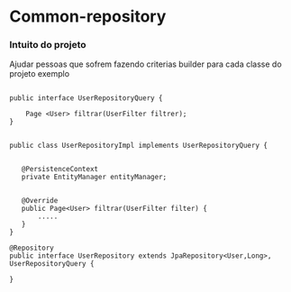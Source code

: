# Common-repository

### Intuito do projeto

Ajudar pessoas que sofrem fazendo criterias builder para cada classe do projeto exemplo

```

public interface UserRepositoryQuery {

    Page <User> filtrar(UserFilter filtrer);
}


public class UserRepositoryImpl implements UserRepositoryQuery {


   @PersistenceContext
   private EntityManager entityManager;


   @Override
   public Page<User> filtrar(UserFilter filter) {
       .....
   } 
}

@Repository
public interface UserRepository extends JpaRepository<User,Long>, UserRepositoryQuery {

}

```


